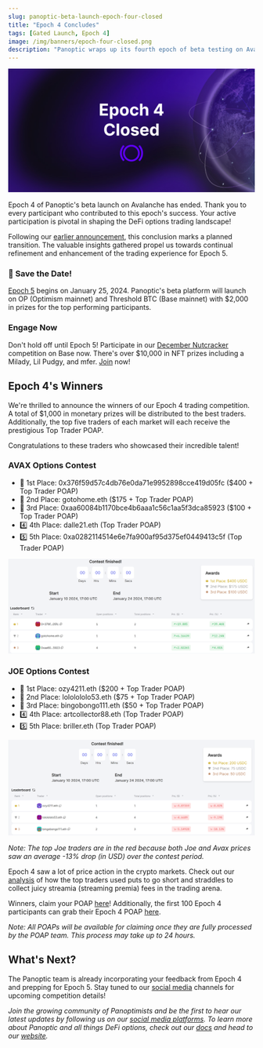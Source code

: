 ```yaml
---
slug: panoptic-beta-launch-epoch-four-closed
title: "Epoch 4 Concludes"
tags: [Gated Launch, Epoch 4]
image: /img/banners/epoch-four-closed.png
description: "Panoptic wraps up its fourth epoch of beta testing on Avalanche. Discover the winners and learn about upcoming trading contests."
---
```


![](./epoch-four-closed.png)

Epoch 4 of Panoptic's beta launch on Avalanche has ended. Thank you to every participant who contributed to this epoch's success. Your active participation is pivotal in shaping the DeFi options trading landscape!

Following our [earlier announcement](https://panoptic.xyz/blog/panoptic-beta-launch-epoch-four), this conclusion marks a planned transition. The valuable insights gathered propel us towards continual refinement and enhancement of the trading experience for Epoch 5.

### 📅 Save the Date!
[Epoch 5](https://panoptic.xyz/blog/panoptic-beta-launch-epoch-five) begins on January 25, 2024. Panoptic's beta platform will launch on OP (Optimism mainnet) and Threshold BTC (Base mainnet) with $2,000 in prizes for the top performing participants.

### Engage Now

Don't hold off until Epoch 5! Participate in our [December Nutcracker](https://panoptic.xyz/blog/panoptic-demo-launch) competition on Base now. There's over $10,000 in NFT prizes including a Milady, Lil Pudgy, and mfer. [Join](https://beta.panoptic.xyz) now!

## Epoch 4's Winners

We're thrilled to announce the winners of our Epoch 4 trading competition. A total of $1,000 in monetary prizes will be distributed to the best traders. Additionally, the top five traders of each market will each receive the prestigious Top Trader POAP.

Congratulations to these traders who showcased their incredible talent!

### AVAX Options Contest
-   🥇 1st Place: 0x376f59d57c4db76e0da71e9952898cce419d05fc ($400 + Top Trader POAP)
-   🥈 2nd Place: gotohome.eth ($175 + Top Trader POAP)
-   🥉 3rd Place: 0xaa60084b1170bce4b6aaa1c56c1aa5f3dca85923 ($100 + Top Trader POAP)
-   4️⃣ 4th Place: dalle21.eth (Top Trader POAP)
-   5️⃣ 5th Place: 0xa0282114514e6e7fa900af95d375ef0449413c5f (Top Trader POAP)

![](./leaderboard-avax.png)

### JOE Options Contest
-   🥇 1st Place: ozy4211.eth ($200 + Top Trader POAP)
-   🥈 2nd Place: lololololo53.eth ($75 + Top Trader POAP)
-   🥉 3rd Place: bingobongo111.eth ($50 + Top Trader POAP)
-   4️⃣ 4th Place: artcollector88.eth (Top Trader POAP)
-   5️⃣ 5th Place: briller.eth (Top Trader POAP)

![](./leaderboard-joe.png)

*Note: The top Joe traders are in the red because both Joe and Avax prices saw an average -13% drop (in USD) over the contest period.*

Epoch 4 saw a lot of price action in the crypto markets. Check out our [analysis](https://x.com/Panoptic_xyz/status/1749946671646273650?s=20) of how the top traders used puts to go short and straddles to collect juicy streamia (streaming premia) fees in the trading arena.
    

Winners, claim your POAP [here](https://poap.delivery/panoptic-epoch-4-top-trader)! Additionally, the first 100 Epoch 4 participants can grab their Epoch 4 POAP [here](https://poap.delivery/panoptic-epoch-4). 

*Note: All POAPs will be available for claiming once they are fully processed by the POAP team. This process may take up to 24 hours.*

  

## What's Next?
The Panoptic team is already incorporating your feedback from Epoch 4 and prepping for Epoch 5. Stay tuned to our [social media](https://linktr.ee/panopticxyz) channels for upcoming competition details!

_Join the growing community of Panoptimists and be the first to hear our latest updates by following us on our [social media platforms](https://links.panoptic.xyz/all). To learn more about Panoptic and all things DeFi options, check out our [docs](https://panoptic.xyz/docs/intro) and head to our [website](https://panoptic.xyz/)._
